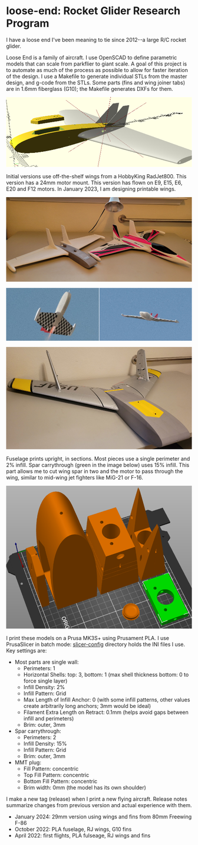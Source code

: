# loose-end: Rocket Glider Research Program

I have a loose end I've been meaning to tie since 2012--a large R/C rocket glider.

Loose End is a family of aircraft.
I use OpenSCAD to define parametric models that can scale from parkflier to giant scale.
A goal of this project is to automate as much of the process as possible to allow for faster iteration of the design.
I use a Makefile to generate individual STLs from the master design, and g-code from the STLs.
Some parts (fins and wing joiner tabs) are in 1.6mm fiberglass (G10); the Makefile generates DXFs for them.

![OpenSCAD model](z_pics/z_openscad.png)

Initial versions use off-the-shelf wings from a HobbyKing RadJet800.
This version has a 24mm motor mount.
This version has flown on E9, E15, E6, E20 and F12 motors.
In January 2023, I am designing printable wings.

![Loose End 24 and RadJet800](z_pics/z_loose-end-photo.jpg)

![Loose End 24 DW in boost and glide](z_pics/z_boost-glide.jpg)

![Loose End 29 using Freewing F-86 wings](z_pics/z_f86-wings.jpg)

Fuselage prints upright, in sections.
Most pieces use a single perimeter and 2% infill.
Spar carrythrough (green in the image below) uses 15% infill.
This part allows me to cut wing spar in two and the motor to pass through the wing, similar to mid-wing jet fighters like MiG-21 or F-16.

![Ready for Printing](z_pics/z_ready-for-slicing.png)

I print these models on a Prusa MK3S+ using Prusament PLA.
I use PrusaSlicer in batch mode: [slicer-config](slicer-config) directory holds the INI files I use.
Key settings are:

* Most parts are single wall:
  * Perimeters: 1
  * Horizontal Shells: top: 3, bottom: 1 (max shell thickness bottom: 0 to force single layer)
  * Infill Density: 2%
  * Infill Pattern: Grid
  * Max Length of Infill Anchor: 0 (with some infill patterns, other values create arbitrarily long anchors; 3mm would be ideal)
  * Filament Extra Length on Retract: 0.1mm (helps avoid gaps between infill and perimeters)
  * Brim: outer, 3mm
* Spar carrythrough:
  * Perimeters: 2
  * Infill Density: 15%
  * Infill Pattern: Grid
  * Brim: outer, 3mm
* MMT plug:
  * Fill Pattern: concentric
  * Top Fill Pattern: concentric
  * Bottom Fill Pattern: concentric
  * Brim width: 0mm (the model has its own shoulder)

I make a new tag (release) when I print a new flying aircraft.
Release notes summarize changes from previous version and actual experience with them.

* January 2024: 29mm version using wings and fins from 80mm Freewing F-86
* October 2022: PLA fuselage, RJ wings, G10 fins
* April 2022: first flights, PLA fulseage, RJ wings and fins
